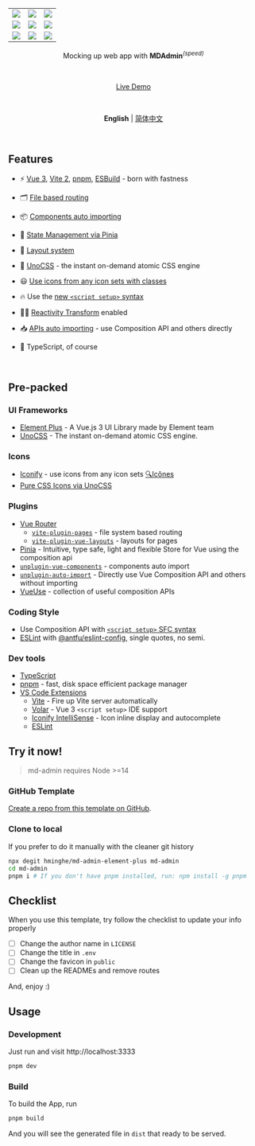 <p align='center'>
  <table>
    <tr>
      <td><img src="https://mdadmin.maodou.cloud/image/preview/1.jpg"></td>
      <td><img src="https://mdadmin.maodou.cloud/image/preview/2.jpg"></td>
      <td><img src="https://mdadmin.maodou.cloud/image/preview/3.jpg"></td>
    </tr>
    <tr>
      <td><img src="https://mdadmin.maodou.cloud/image/preview/4.jpg"></td>
      <td><img src="https://mdadmin.maodou.cloud/image/preview/5.jpg"></td>
      <td><img src="https://mdadmin.maodou.cloud/image/preview/6.jpg"></td>
    </tr>
    <tr>
      <td><img src="https://mdadmin.maodou.cloud/image/preview/7.jpg"></td>
      <td><img src="https://mdadmin.maodou.cloud/image/preview/8.jpg"></td>
      <td><img src="https://mdadmin.maodou.cloud/image/preview/9.jpg"></td>
    </tr>
  </table>
</p>

<p align='center'>
Mocking up web app with <b>MDAdmin</b><sup><em>(speed)</em></sup><br>
</p>

<br>

<p align='center'>
<a href="https://mdadmin.maodou.cloud/">Live Demo</a>
</p>

<br>

<p align='center'>
<b>English</b> | <a href="/hminghe/md-admin-element-plus/blob/main/README.zh-CN.md">简体中文</a>
<!-- Contributors: Thanks for geting interested, however we DON'T accept new transitions to the README, thanks. -->
</p>

<br>

## Features

- ⚡️ [Vue 3](https://github.com/vuejs/core), [Vite 2](https://github.com/vitejs/vite), [pnpm](https://pnpm.js.org/), [ESBuild](https://github.com/evanw/esbuild) - born with fastness

- 🗂 [File based routing](./src/pages)

- 📦 [Components auto importing](./src/components)

- 🍍 [State Management via Pinia](https://pinia.esm.dev/)

- 📑 [Layout system](./src/layouts)

- 🎨 [UnoCSS](https://github.com/antfu/unocss) - the instant on-demand atomic CSS engine

- 😃 [Use icons from any icon sets with classes](https://github.com/antfu/unocss/tree/main/packages/preset-icons)

- 🔥 Use the [new `<script setup>` syntax](https://github.com/vuejs/rfcs/pull/227)

- 🤙🏻 [Reactivity Transform](https://vuejs.org/guide/extras/reactivity-transform.html) enabled

- 📥 [APIs auto importing](https://github.com/antfu/unplugin-auto-import) - use Composition API and others directly

- 🦾 TypeScript, of course

<br>

## Pre-packed

### UI Frameworks

- [Element Plus](https://github.com/element-plus/element-plus) - A Vue.js 3 UI Library made by Element team
- [UnoCSS](https://github.com/antfu/unocss) - The instant on-demand atomic CSS engine.

### Icons

- [Iconify](https://iconify.design) - use icons from any icon sets [🔍Icônes](https://icones.netlify.app/)
- [Pure CSS Icons via UnoCSS](https://github.com/antfu/unocss/tree/main/packages/preset-icons)

### Plugins

- [Vue Router](https://github.com/vuejs/vue-router)
  - [`vite-plugin-pages`](https://github.com/hannoeru/vite-plugin-pages) - file system based routing
  - [`vite-plugin-vue-layouts`](https://github.com/JohnCampionJr/vite-plugin-vue-layouts) - layouts for pages
- [Pinia](https://pinia.esm.dev) - Intuitive, type safe, light and flexible Store for Vue using the composition api
- [`unplugin-vue-components`](https://github.com/antfu/unplugin-vue-components) - components auto import
- [`unplugin-auto-import`](https://github.com/antfu/unplugin-auto-import) - Directly use Vue Composition API and others without importing
- [VueUse](https://github.com/antfu/vueuse) - collection of useful composition APIs

### Coding Style

- Use Composition API with [`<script setup>` SFC syntax](https://github.com/vuejs/rfcs/pull/227)
- [ESLint](https://eslint.org/) with [@antfu/eslint-config](https://github.com/antfu/eslint-config), single quotes, no semi.

### Dev tools

- [TypeScript](https://www.typescriptlang.org/)
- [pnpm](https://pnpm.js.org/) - fast, disk space efficient package manager
- [VS Code Extensions](./.vscode/extensions.json)
  - [Vite](https://marketplace.visualstudio.com/items?itemName=antfu.vite) - Fire up Vite server automatically
  - [Volar](https://marketplace.visualstudio.com/items?itemName=johnsoncodehk.volar) - Vue 3 `<script setup>` IDE support
  - [Iconify IntelliSense](https://marketplace.visualstudio.com/items?itemName=antfu.iconify) - Icon inline display and autocomplete
  - [ESLint](https://marketplace.visualstudio.com/items?itemName=dbaeumer.vscode-eslint)

## Try it now!

> md-admin requires Node >=14

### GitHub Template

[Create a repo from this template on GitHub](https://github.com/hminghe/md-admin-element-plus/generate).

### Clone to local

If you prefer to do it manually with the cleaner git history

```bash
npx degit hminghe/md-admin-element-plus md-admin
cd md-admin
pnpm i # If you don't have pnpm installed, run: npm install -g pnpm
```

## Checklist

When you use this template, try follow the checklist to update your info properly

- [ ] Change the author name in `LICENSE`
- [ ] Change the title in `.env`
- [ ] Change the favicon in `public`
- [ ] Clean up the READMEs and remove routes

And, enjoy :)

## Usage

### Development

Just run and visit http://localhost:3333

```bash
pnpm dev
```

### Build

To build the App, run

```bash
pnpm build
```

And you will see the generated file in `dist` that ready to be served.

